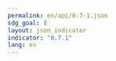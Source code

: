 ```yaml
---
permalink: en/api/8-7-1.json
sdg_goal: 8
layout: json_indicator
indicator: "8.7.1"
lang: en
---
```

